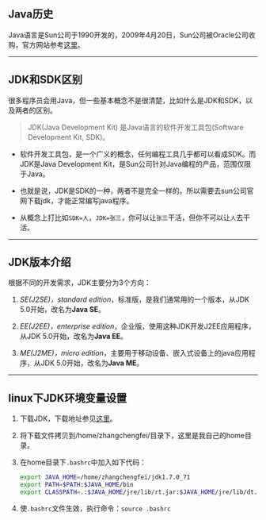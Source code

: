  ## Java历史

Java语言是Sun公司于1990开发的，2009年4月20日，Sun公司被Oracle公司收购，官方网站参考[这里][1]。


----------

## JDK和SDK区别


很多程序员会用Java，但一些基本概念不是很清楚，比如什么是JDK和SDK，以及两者的区别。

> JDK(Java Development Kit) 是Java语言的软件开发工具包(Software Development Kit, SDK)。

+ 软件开发工具包，是一个广义的概念，任何编程工具几乎都可以看成SDK。而JDK是Java Development Kit，是Sun公司针对Java编程的产品，范围仅限于Java。

+ 也就是说，JDK是SDK的一种，两者不是完全一样的。所以需要去sun公司官网下载jdk，才能正常编写java程序。

+ 从概念上打比如`SDK=人`，`JDK=张三`，你可以让`张三`干活，但你不可以让`人`去干活。


----------

## JDK版本介绍

根据不同的开发需求，JDK主要分为3个方向：

1. *SE(J2SE)，standard edition*，标准版，是我们通常用的一个版本，从JDK 5.0开始，改名为**Java SE**。

2. *EE(J2EE)，enterprise edition*，企业版，使用这种JDK开发J2EE应用程序，从JDK 5.0开始，改名为**Java EE**。

3. *ME(J2ME)，micro edition*，主要用于移动设备、嵌入式设备上的java应用程序，从JDK 5.0开始，改名为**Java ME**。


----------

## linux下JDK环境变量设置
1. 下载JDK，下载地址参见[这里][2]。

2. 将下载文件拷贝到/home/zhangchengfei/目录下，这里是我自己的home目录。

3. 在home目录下`.bashrc`中加入如下代码：

	``` bash 
	export JAVA_HOME=/home/zhangchengfei/jdk1.7.0_71
	export PATH=$PATH:$JAVA_HOME/bin
	export CLASSPATH=.:$JAVA_HOME/jre/lib/rt.jar:$JAVA_HOME/jre/lib/dt.jar:$JAVA_HOME/jre/lib/tools.jar
	```
4. 使`.bashrc`文件生效，执行命令：`source .bashrc`


[1]: http://www.oracle.com/technetwork/cn/java/javase/downloads/jdk7-downloads-1880260.html
[2]: http://download.oracle.com/otn-pub/java/jdk/7u79-b15/jdk-7u79-linux-x64.tar.gz